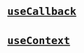 # [`useCallback`](https://react.dev/reference/react/useCallback)

# [`useContext`](https://react.dev/reference/react/useContext)
